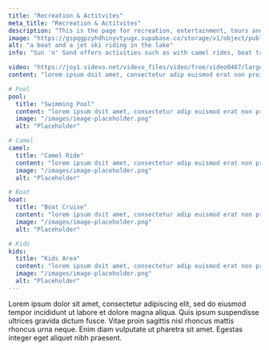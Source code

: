 ```yaml
---
title: "Recreation & Actitvites"
meta_title: "Recreation & Actitvites"
description: "This is the page for recreation, entertainment, tours and activities"
image: "https://gspqgpzyhdhinyvtyugx.supabase.co/storage/v1/object/public/images/homePage/a_boat_and_a_jetski_riding_in_the_lake.jpg?t=2024-01-08T12%3A43%3A47.805Z"
alt: "a boat and a jet ski riding in the lake"
info: "Sun 'n' Sand offers activities such as with camel rides, boat trips, thrilling water slides for kids, and more. Fun-filled activities await, promising unforgettable moments for the whole family"

video: "https://joy1.videvo.net/videvo_files/video/free/video0467/large_watermarked/_import_61516692993d77.04238324_preview.mp4"
content: "lorem ipsum dsit amet, consectetur adip euismod erat non proident, sed do eiusmod tempor incididunt ut lab & quod non proident eu fugiat null eu fugiat null eu lorem ipsum dsit amet, consectetur adip euismod erat non proident, sed do eiusmod tempor incididunt ut lab & quod non proident eu fugiat null eu fugiat null eu lorem ipsum dsit amet, consectetur adip euismod erat non proident, sed do eiusmod tempor incididunt ut lab & quod non proident eu fugiat null eu fugiat null eu"

# Pool
pool:
  title: "Swimming Pool"
  content: "lorem ipsum dsit amet, consectetur adip euismod erat non proident, sed do eiusmod tempor incididunt ut lab & quod non proident eu fugiat null eu fugiat null eu lorem ipsum dsit amet, consectetur adip euismod erat non proident, sed do eiusmod tempor incididunt ut lab & quod non proident eu fugiat null eu fugiat null eu lorem ipsum dsit amet, consectetur adip euismod erat non proident, sed do eiusmod tempor incididunt ut lab & quod non proident eu fugiat null eu fugiat null eu"
  image: "/images/image-placeholder.png"
  alt: "Placeholder"

# Camel
camel:
  title: "Camel Ride"
  content: "lorem ipsum dsit amet, consectetur adip euismod erat non proident, sed do eiusmod tempor incididunt ut lab & quod non proident eu fugiat null eu fugiat null eu lorem ipsum dsit amet, consectetur adip euismod erat non proident, sed do eiusmod tempor incididunt ut lab & quod non proident eu fugiat null eu fugiat null eu lorem ipsum dsit amet, consectetur adip euismod erat non proident, sed do eiusmod tempor incididunt ut lab & quod non proident eu fugiat null eu fugiat null eu"
  image: "/images/image-placeholder.png"
  alt: "Placeholder"

# Boat
boat:
  title: "Boat Cruise"
  content: "lorem ipsum dsit amet, consectetur adip euismod erat non proident, sed do eiusmod tempor incididunt ut lab & quod non proident eu fugiat null eu fugiat null eu lorem ipsum dsit amet, consectetur adip euismod erat non proident, sed do eiusmod tempor incididunt ut lab & quod non proident eu fugiat null eu fugiat null eu lorem ipsum dsit amet, consectetur adip euismod erat non proident, sed do eiusmod tempor incididunt ut lab & quod non proident eu fugiat null eu fugiat null eu"
  image: "/images/image-placeholder.png"
  alt: "Placeholder"

# Kids
kids:
  title: "Kids Area"
  content: "lorem ipsum dsit amet, consectetur adip euismod erat non proident, sed do eiusmod tempor incididunt ut lab & quod non proident eu fugiat null eu fugiat null eu lorem ipsum dsit amet, consectetur adip euismod erat non proident, sed do eiusmod tempor incididunt ut lab & quod non proident eu fugiat null eu fugiat null eu lorem ipsum dsit amet, consectetur adip euismod erat non proident, sed do eiusmod tempor incididunt ut lab & quod non proident eu fugiat null eu fugiat null eu"
  image: "/images/image-placeholder.png"
  alt: "Placeholder"
---
```


Lorem ipsum dolor sit amet, consectetur adipiscing elit, sed do eiusmod tempor incididunt ut labore et dolore magna aliqua. Quis ipsum suspendisse ultrices gravida dictum fusce. Vitae proin sagittis nisl rhoncus mattis rhoncus urna neque. Enim diam vulputate ut pharetra sit amet. Egestas integer eget aliquet nibh praesent.

